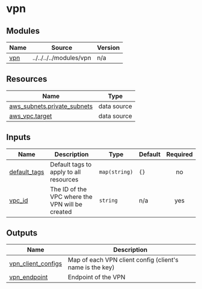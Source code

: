 # vpn

<!-- BEGIN_TF_DOCS -->
## Modules

| Name | Source | Version |
|------|--------|---------|
| <a name="module_vpn"></a> [vpn](#module\_vpn) | ../../../../modules/vpn | n/a |
## Resources

| Name | Type |
|------|------|
| [aws_subnets.private_subnets](https://registry.terraform.io/providers/hashicorp/aws/latest/docs/data-sources/subnets) | data source |
| [aws_vpc.target](https://registry.terraform.io/providers/hashicorp/aws/latest/docs/data-sources/vpc) | data source |
## Inputs

| Name | Description | Type | Default | Required |
|------|-------------|------|---------|:--------:|
| <a name="input_default_tags"></a> [default\_tags](#input\_default\_tags) | Default tags to apply to all resources | `map(string)` | `{}` | no |
| <a name="input_vpc_id"></a> [vpc\_id](#input\_vpc\_id) | The ID of the VPC where the VPN will be created | `string` | n/a | yes |
## Outputs

| Name | Description |
|------|-------------|
| <a name="output_vpn_client_configs"></a> [vpn\_client\_configs](#output\_vpn\_client\_configs) | Map of each VPN client config (client's name is the key) |
| <a name="output_vpn_endpoint"></a> [vpn\_endpoint](#output\_vpn\_endpoint) | Endpoint of the VPN |
<!-- END_TF_DOCS -->
